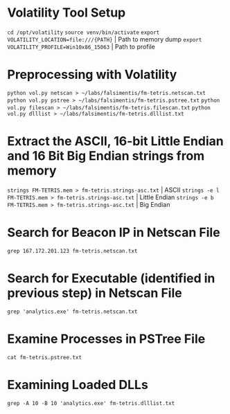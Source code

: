 # Volatility Tool Setup
`cd /opt/volatility`
`source venv/bin/activate`
`export VOLATILITY_LOCATION=file:///{PATH}` | Path to memory dump
`export VOLATILITY_PROFILE=Win10x86_15063` | Path to profile

# Preprocessing with Volatility
`python vol.py netscan > ~/labs/falsimentis/fm-tetris.netscan.txt`
`python vol.py pstree > ~/labs/falsimentis/fm-tetris.pstree.txt`
`python vol.py filescan > ~/labs/falsimentis/fm-tetris.filescan.txt`
`python vol.py dlllist > ~/labs/falsimentis/fm-tetris.dlllist.txt`

# Extract the ASCII, 16-bit Little Endian and 16 Bit Big Endian strings from memory
`strings FM-TETRIS.mem > fm-tetris.strings-asc.txt` | ASCII
`strings -e l FM-TETRIS.mem > fm-tetris.strings-asc.txt` | Little Endian
`strings -e b FM-TETRIS.mem > fm-tetris.strings-asc.txt` | Big Endian

# Search for Beacon IP in Netscan File
`grep 167.172.201.123 fm-tetris.netscan.txt`

# Search for Executable (identified in previous step) in Netscan File
`grep 'analytics.exe' fm-tetris.netscan.txt`

# Examine Processes in PSTree File
`cat fm-tetris.pstree.txt`

# Examining Loaded DLLs
`grep -A 10 -B 10 'analytics.exe' fm-tetris.dlllist.txt`

